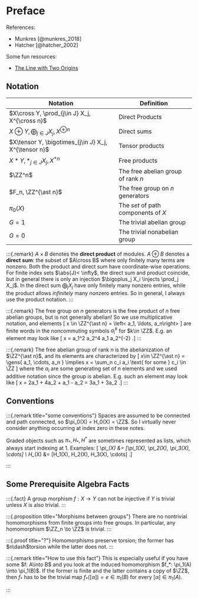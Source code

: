 # Preface

References:

- Munkres [@munkres_2018]
- Hatcher [@hatcher_2002]

Some fun resources:

- [The Line with Two Origins](https://blogs.scientificamerican.com/roots-of-unity/a-few-of-my-favorite-spaces-the-line-with-2-origins/)

## Notation

| Notation                                             | Definition                          |
|------------------------------------------------------|-------------------------------------|
| $X\cross Y, \prod_{j\in J} X_j, X^{\cross n}$        | Direct Products                     |
| $X\oplus Y, \bigoplus_{j\in J} X_j, X^{\oplus n}$    | Direct sums                         |
| $X\tensor Y, \bigotimes_{j\in J} X_j, X^{\tensor n}$ | Tensor products                     |
| $X\ast Y, \ast_{j\in J} X_j, X^{\ast n}$             | Free products                       |
| $\ZZ^n$                                              | The free abelian group of rank $n$  |
| $F_n, \ZZ^{\ast n}$                                  | The free group on $n$ generators    |
| $\pi_0(X)$                                           | The *set* of path components of $X$ |
| $G=1$                                                | The trivial abelian group           |
| $G=0$                                                | The trivial nonabelian group        |

:::{.remark}
$A\times B$ denotes the **direct product** of modules.
$A\oplus B$ denotes a **direct sum**: the subset of $A\cross B$ where only finitely many terms are nonzero.
Both the product and direct sum have coordinate-wise operations.
For finite index sets $\abs{J}< \infty$, the direct sum and product coincide, but in general there is only an injection $\bigoplus_j X_i \injects \prod_j X_j$.
In the direct sum $\bigoplus_j X_j$ have only finitely many nonzero entries, while the product allows *infinitely* many nonzero entries.
So in general, I always use the product notation.
:::

:::{.remark}
The free group on $n$ generators is the free product of $n$ free abelian groups, but is not generally abelian!
So we use multiplicative notation, and elements 
\[
x \in \ZZ^{\ast n} = \left< a_1, \ldots, a_n\right>
\]
are finite words in the noncommuting symbols $a_i^k$ for $k\in \ZZ$.
E.g. an element may look like 
\[
x = a_1^2 a_2^4 a_1 a_2^{-2}
.\]
:::

:::{.remark}
The free abelian group of rank $n$ is the abelianization of $\ZZ^{\ast n}$,
and its elements are characterized by
\[
x\in \ZZ^{\ast n} = \gens{ a_1, \cdots, a_n } \implies x = \sum_n c_i a_i \text{ for some } c_i \in \ZZ
\]
where the $a_i$ are some generating set of $n$ elements and we used additive notation since the group is abelian.
E.g. such an element may look like 
\[
x = 2a_1 + 4a_2 + a_1 - a_2 = 3a_1 + 3a_2
.\]
:::

## Conventions


:::{.remark title="some conventions"}
Spaces are assumed to be connected and path connected, so $\pi_0(X) = H_0(X) = \ZZ$.
So I virtually never consider anything occurring at index zero in these notes.

Graded objects such as $\pi_*, H_*, H^*$ are sometimes represented as lists, which always start indexing at 1.
Examples: 
\[
\pi_*(X) &= [\pi_1(X), \pi_2(X), \pi_3(X), \cdots] \\
H_*(X) &= [H_1(X), H_2(X), H_3(X), \cdots]
.\]

:::



## Some Prerequisite Algebra Facts

:::{.fact}
A group morphism $f:X \to Y$ can not be injective if $Y$ is trivial unless $X$ is also trivial.
:::

:::{.proposition title="Morphisms between groups"}
There are no nontrivial homomorphisms from finite groups into free groups.
In particular, any homomorphism $\ZZ_n \to \ZZ$ is trivial.
:::

:::{.proof title="?"}
Homomorphisms preserve torsion; the former has $n\dash$torsion while the latter does not.
:::

:::{.remark title="How to use this fact"}
This is especially useful if you have some $f: A\into B$ and you look at the induced homomorphism $f_*: \pi_1(A) \into \pi_1(B)$. If the former is finite and the latter contains a copy of $\ZZ$, then $f_*$ has to be the trivial map $f_*([\alpha]) = e \in \pi_1(B)$ for every $[\alpha] \in \pi_1(A)$.

:::

 
